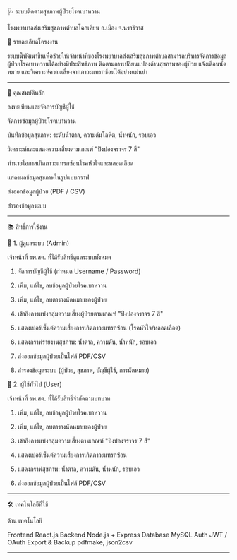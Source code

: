 🩺 ระบบติดตามสุขภาพผู้ป่วยโรคเบาหวาน

โรงพยาบาลส่งเสริมสุขภาพตำบลโคกเคียน อ.เมือง จ.นราธิวาส

📌 รายละเอียดโครงงาน

ระบบนี้พัฒนาขึ้นเพื่อช่วยให้เจ้าหน้าที่ของโรงพยาบาลส่งเสริมสุขภาพตำบลสามารถบริหารจัดการข้อมูลผู้ป่วยโรคเบาหวานได้อย่างมีประสิทธิภาพ ติดตามการเปลี่ยนแปลงด้านสุขภาพของผู้ป่วย แจ้งเตือนนัดหมาย และวิเคราะห์ความเสี่ยงจากภาวะแทรกซ้อนได้อย่างแม่นยำ


---

🎯 คุณสมบัติหลัก

ลงทะเบียนและจัดการบัญชีผู้ใช้

จัดการข้อมูลผู้ป่วยโรคเบาหวาน

บันทึกข้อมูลสุขภาพ: ระดับน้ำตาล, ความดันโลหิต, น้ำหนัก, รอบเอว

วิเคราะห์และแสดงความเสี่ยงตามเกณฑ์ "ปิงปองจราจร 7 สี"

ทำนายโอกาสเกิดภาวะแทรกซ้อนโรคหัวใจและหลอดเลือด

แสดงผลข้อมูลสุขภาพในรูปแบบกราฟ

ส่งออกข้อมูลผู้ป่วย (PDF / CSV)

สำรองข้อมูลระบบ



---

📚 สิทธิ์การใช้งาน

👤 1. ผู้ดูแลระบบ (Admin)

เจ้าหน้าที่ รพ.สต. ที่ได้รับสิทธิ์ดูแลระบบทั้งหมด

1. จัดการบัญชีผู้ใช้ (กำหนด Username / Password)


2. เพิ่ม, แก้ไข, ลบข้อมูลผู้ป่วยโรคเบาหวาน


3. เพิ่ม, แก้ไข, ลบตารางนัดหมายของผู้ป่วย


4. เข้าถึงการแบ่งกลุ่มความเสี่ยงผู้ป่วยตามเกณฑ์ "ปิงปองจราจร 7 สี"


5. แสดงเปอร์เซ็นต์ความเสี่ยงการเกิดภาวะแทรกซ้อน (โรคหัวใจ/หลอดเลือด)


6. แสดงกราฟรายงานสุขภาพ: น้ำตาล, ความดัน, น้ำหนัก, รอบเอว


7. ส่งออกข้อมูลผู้ป่วยเป็นไฟล์ PDF/CSV


8. สำรองข้อมูลระบบ (ผู้ป่วย, สุขภาพ, บัญชีผู้ใช้, การนัดหมาย)



👥 2. ผู้ใช้ทั่วไป (User)

เจ้าหน้าที่ รพ.สต. ที่ได้รับสิทธิ์จำกัดตามบทบาท

1. เพิ่ม, แก้ไข, ลบข้อมูลผู้ป่วยโรคเบาหวาน


2. เพิ่ม, แก้ไข, ลบตารางนัดหมายของผู้ป่วย


3. เข้าถึงการแบ่งกลุ่มความเสี่ยงตามเกณฑ์ "ปิงปองจราจร 7 สี"


4. แสดงเปอร์เซ็นต์ความเสี่ยงการเกิดภาวะแทรกซ้อน


5. แสดงกราฟสุขภาพ: น้ำตาล, ความดัน, น้ำหนัก, รอบเอว


6. ส่งออกข้อมูลผู้ป่วยเป็นไฟล์ PDF/CSV




---

🛠 เทคโนโลยีที่ใช้

ด้าน	เทคโนโลยี

Frontend	React.js 
Backend	Node.js + Express
Database	MySQL 
Auth	JWT / OAuth 
Export & Backup	pdfmake, json2csv


---
